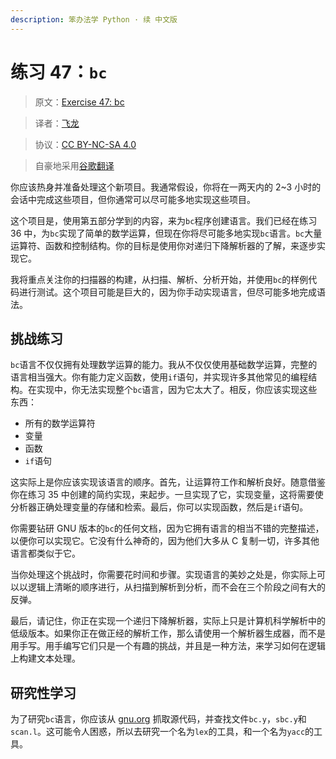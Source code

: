 ```yaml
---
description: 笨办法学 Python · 续 中文版
---
```


# 练习 47：`bc`

> 原文：[Exercise 47: bc](https://learncodethehardway.org/more-python-book/ex47.html)

> 译者：[飞龙](https://github.com/wizardforcel)

> 协议：[CC BY-NC-SA 4.0](http://creativecommons.org/licenses/by-nc-sa/4.0/)

> 自豪地采用[谷歌翻译](https://translate.google.cn/)

你应该热身并准备处理这个新项目。我通常假设，你将在一两天内的 2~3 小时的会话中完成这些项目，但你通常可以尽可能多地实现这些项目。

这个项目是，使用第五部分学到的内容，来为`bc`程序创建语言。我们已经在练习 36 中，为`bc`实现了简单的数学运算，但现在你将尽可能多地实现`bc`语言。`bc`大量运算符、函数和控制结构。你的目标是使用你对递归下降解析器的了解，来逐步实现它。

我将重点关注你的扫描器的构建，从扫描、解析、分析开始，并使用`bc`的样例代码进行测试。这个项目可能是巨大的，因为你手动实现语言，但尽可能多地完成语法。

## 挑战练习

`bc`语言不仅仅拥有处理数学运算的能力。我从不仅仅使用基础数学运算，完整的语言相当强大。你有能力定义函数，使用`if`语句，并实现许多其他常见的编程结构。在实现中，你无法实现整个`bc`语言，因为它太大了。相反，你应该实现这些东西：

+   所有的数学运算符
+   变量
+   函数
+   `if`语句

这实际上是你应该实现该语言的顺序。首先，让运算符工作和解析良好。随意借鉴你在练习 35 中创建的简约实现，来起步。一旦实现了它，实现变量，这将需要使分析器正确处理变量的存储和检索。最后，你可以实现函数，然后是`if`语句。

你需要钻研 GNU 版本的`bc`的任何文档，因为它拥有语言的相当不错的完整描述，以便你可以实现它。它没有什么神奇的，因为他们大多从 C 复制一切，许多其他语言都类似于它。

当你处理这个挑战时，你需要花时间和步骤。实现语言的美妙之处是，你实际上可以以逻辑上清晰的顺序进行，从扫描到解析到分析，而不会在三个阶段之间有大的反弹。

最后，请记住，你正在实现一个递归下降解析器，实际上只是计算机科学解析中的低级版本。如果你正在做正经的解析工作，那么请使用一个解析器生成器，而不是用手写。用手编写它们只是一个有趣的挑战，并且是一种方法，来学习如何在逻辑上构建文本处理。

## 研究性学习

为了研究`bc`语言，你应该从 [gnu.org](http://ftp.gnu.org/gnu/bc/) 抓取源代码，并查找文件`bc.y`，`sbc.y`和`scan.l`。这可能令人困惑，所以去研究一个名为`lex`的工具，和一个名为`yacc`的工具。
